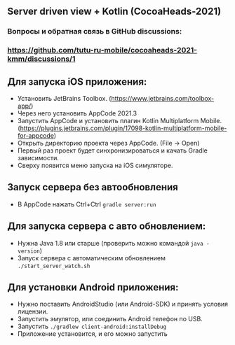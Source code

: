 ## Server driven view + Kotlin (CocoaHeads-2021)

### Вопросы и обратная связь в GitHub discussions:
### https://github.com/tutu-ru-mobile/cocoaheads-2021-kmm/discussions/1

## Для запуска iOS приложения:
 - Установить JetBrains Toolbox. (https://www.jetbrains.com/toolbox-app/)
 - Через него установить AppCode 2021.3
 - Запустить AppCode и установить плагин Kotlin Multiplatform Mobile. (https://plugins.jetbrains.com/plugin/17098-kotlin-multiplatform-mobile-for-appcode)
 - Открыть директорию проекта через AppCode. (File -> Open)
 - Первый раз проект будет синхронизироваться и качать Gradle зависимости.
 - Сверху появится меню запуска на iOS симуляторе.

## Запуск сервера без автообновления
 - В AppCode нажать Ctrl+Ctrl `gradle server:run`

## Для запуска сервера с авто обновлением:
 - Нужна Java 1.8 или старше (проверить можно командой `java -version`)
 - Запуск сервера с автоматическим обновлением `./start_server_watch.sh`

## Для установки Android приложения:
 - Нужно поставить AndroidStudio (или Android-SDK) и принять условия лицензии.
 - Запустить эмулятор, или соединить Android телефон по USB.
 - Запустить `./gradlew client-android:installDebug`
 - Приложение установится, и его можно запустить
